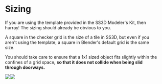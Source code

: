 # Sizing

If you are using the template provided in the SS3D Modeler's Kit, then hurray! The sizing should already be obvious to you.

A square in the checker grid is the size of a tile in SS3D, but even if you aren't using the template, a square in Blender's default grid is the same size.

You should take care to ensure that a 1x1 sized object fits slightly within the confines of a grid space, **so that it does not collide when being slid through doorways.**

![](https://lh3.googleusercontent.com/4hFZteU8j8-Ywi1VnmOqd7XifT8xka5ttjF8vu-NelOqqcPfKtpNMxvPHqRHUzq1SI1Naxf2eBNcd2jYlWdCBiVh-Vb6MvNr17DlFymi1JSuI8E4k4dLlzWc88s-t2APcsUzIyis7Kvr5UURpOT96g)![](https://lh5.googleusercontent.com/LHpm0KeniLRjbc3R7ZYe4Cp6qCU1NujSNusV3b\_BMlNnNg1DwfBKSuPn8ZdrGHBYHmLVEr4OIeknbCy6ShwPzpQeU4hodGCbpvg1Eyxbn8PVa\_l5ApO2yHgyZr03c7hedlP5ybGVBUr9G2blPCoSwg)
